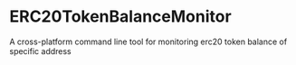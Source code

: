 # ERC20TokenBalanceMonitor
A cross-platform command line tool for monitoring erc20 token balance of specific address
